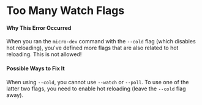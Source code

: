 # Too Many Watch Flags

#### Why This Error Occurred

When you ran the `micro-dev` command with the `--cold` flag (which disables hot reloading), you've defined more flags that are also related to hot reloading. This is not allowed!

#### Possible Ways to Fix It

When using `--cold`, you cannot use `--watch` or `--poll`. To use one of the latter two flags, you need to enable hot reloading (leave the `--cold` flag away).
